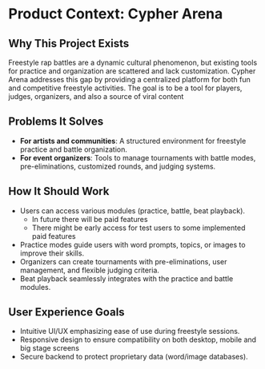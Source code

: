 # Product Context: Cypher Arena

## Why This Project Exists
Freestyle rap battles are a dynamic cultural phenomenon, but existing tools for practice and organization are scattered and lack customization. Cypher Arena addresses this gap by providing a centralized platform for both fun and competitive freestyle activities. The goal is to be a tool for players, judges, organizers, and also a source of viral content 

## Problems It Solves
- **For artists and communities**: A structured environment for freestyle practice and battle organization.
- **For event organizers**: Tools to manage tournaments with battle modes, pre-eliminations, customized rounds, and judging systems.

## How It Should Work
- Users can access various modules (practice, battle, beat playback).
    - In future there will be paid features
    - There might be early access for test users to some implemented paid features
- Practice modes guide users with word prompts, topics, or images to improve their skills.
- Organizers can create tournaments with pre-eliminations, user management, and flexible judging criteria.
- Beat playback seamlessly integrates with the practice and battle modules.

## User Experience Goals
- Intuitive UI/UX emphasizing ease of use during freestyle sessions.
- Responsive design to ensure compatibility on both desktop, mobile and big stage screens
- Secure backend to protect proprietary data (word/image databases).
